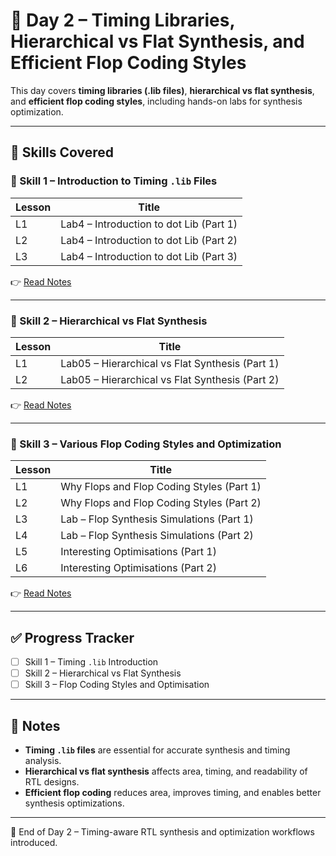 
# 📘 Day 2 – Timing Libraries, Hierarchical vs Flat Synthesis, and Efficient Flop Coding Styles

This day covers **timing libraries (.lib files)**, **hierarchical vs flat synthesis**, and **efficient flop coding styles**, including hands-on labs for synthesis optimization.

---

## 📂 Skills Covered

### 🔹 Skill 1 – Introduction to Timing `.lib` Files
| Lesson | Title |
|--------|-------|
| L1 | Lab4 – Introduction to dot Lib (Part 1) |
| L2 | Lab4 – Introduction to dot Lib (Part 2) |
| L3 | Lab4 – Introduction to dot Lib (Part 3) |

👉 [Read Notes](D2SK1_Introduction_to_dot_lib.md)

---

### 🔹 Skill 2 – Hierarchical vs Flat Synthesis
| Lesson | Title |
|--------|-------|
| L1 | Lab05 – Hierarchical vs Flat Synthesis (Part 1) |
| L2 | Lab05 – Hierarchical vs Flat Synthesis (Part 2) |

👉 [Read Notes](D2SK2_Hierarchical_vs_Flat_Synthesis.md)

---

### 🔹 Skill 3 – Various Flop Coding Styles and Optimization
| Lesson | Title |
|--------|-------|
| L1 | Why Flops and Flop Coding Styles (Part 1) |
| L2 | Why Flops and Flop Coding Styles (Part 2) |
| L3 | Lab – Flop Synthesis Simulations (Part 1) |
| L4 | Lab – Flop Synthesis Simulations (Part 2) |
| L5 | Interesting Optimisations (Part 1) |
| L6 | Interesting Optimisations (Part 2) |

👉 [Read Notes](D2SK3_Flop_Coding_Styles_and_Optimisation.md)

---

## ✅ Progress Tracker
- [ ] Skill 1 – Timing `.lib` Introduction  
- [ ] Skill 2 – Hierarchical vs Flat Synthesis  
- [ ] Skill 3 – Flop Coding Styles and Optimisation  

---

## 📝 Notes
- **Timing `.lib` files** are essential for accurate synthesis and timing analysis.  
- **Hierarchical vs flat synthesis** affects area, timing, and readability of RTL designs.  
- **Efficient flop coding** reduces area, improves timing, and enables better synthesis optimizations.  

---

🚀 End of Day 2 – Timing-aware RTL synthesis and optimization workflows introduced.
